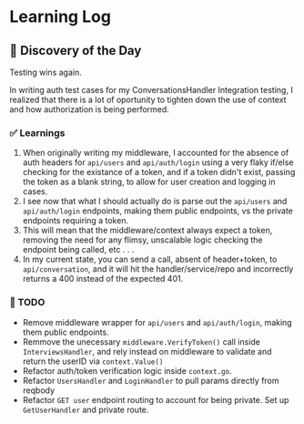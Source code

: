 # Learning Log

## 🤔 Discovery of the Day
Testing wins again. 

In writing auth test cases for my ConversationsHandler Integration testing, I realized that there is a lot of oportunity to tighten down the use of context and how authorization is being performed. 

### ✅ Learnings
1. When originally writing my middleware, I accounted for the absence of auth headers for `api/users` and `api/auth/login` using a very flaky if/else checking for the existance of a token, and if a token didn't exist, passing the token as a blank string, to allow for user creation and logging in cases. 
2. I see now that what I should actually do is parse out the `api/users` and `api/auth/login` endpoints, making them public endpoints, vs the private endpoints requiring a token. 
3. This will mean that the middleware/context always expect a token, removing the need for any flimsy, unscalable logic checking the endpoint being called, etc . . . 
4. In my current state, you can send a call, absent of header+token, to `api/conversation`, and it will hit the handler/service/repo and incorrectly returns a 400 instead of the expected 401. 

### 🔁 TODO
- Remove middleware wrapper for `api/users` and `api/auth/login`, making them public endpoints. 
- Remmove the unecessary `middleware.VerifyToken()` call inside `InterviewsHandler`, and rely instead on middleware to validate and return the userID via `context.Value()`
- Refactor auth/token verification logic inside `context.go`. 
- Refactor `UsersHandler` and `LoginHandler` to pull params directly from reqbody
- Refactor `GET user` endpoint routing to account for being private. Set up `GetUserHandler` and private route.  

